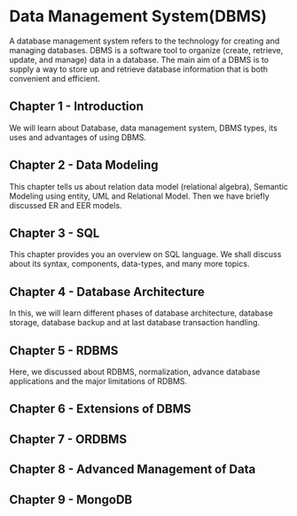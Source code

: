 # Data Management System(DBMS)

A database management system refers to the technology for creating and managing databases. DBMS is a software tool to organize (create, retrieve, update, and manage) data in a database. The main aim of a DBMS is to supply a way to store up and retrieve database information that is both convenient and efficient.

## Chapter 1 - Introduction

We will learn about Database, data management system, DBMS types, its uses and advantages of using DBMS.

## Chapter 2 - Data Modeling

This chapter tells us about relation data model (relational algebra), Semantic Modeling using entity, UML and Relational Model. Then we have briefly discussed ER and EER models. 

## Chapter 3 - SQL
This chapter provides you an overview on SQL language. We shall discuss about its syntax, components, data-types, and many more topics. 

## Chapter 4 - Database Architecture

In this, we will learn different phases of database architecture, database storage, database backup and at last database transaction handling.

## Chapter 5 - RDBMS

Here, we discussed about RDBMS, normalization, advance database applications and the major limitations of RDBMS.

## Chapter 6 - Extensions of DBMS

## Chapter 7 - ORDBMS

## Chapter 8 - Advanced Management of Data

## Chapter 9 - MongoDB

